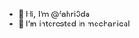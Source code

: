 - 👋 Hi, I’m @fahri3da
- 👀 I’m interested in mechanical


<!---
fahri3da/fahri3da is a ✨ special ✨ repository because its `README.md` (this file) appears on your GitHub profile.
You can click the Preview link to take a look at your changes.
--->
